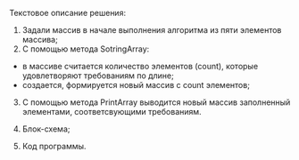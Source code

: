 Текстовое описание решения:

1. Задали массив в начале выполнения алгоритма из пяти элементов массива;
2. С помощью метода SotringArray:
+ в массиве считается количество элементов (count), которые удовлетворяют требованиям по длине;
+ создается, формируется новый массив с count элементов;
3. С помощью метода PrintArray выводится новый массив заполненный элементами, соответсвующими требованиям.

4. Блок-схема;
5. Код программы.
